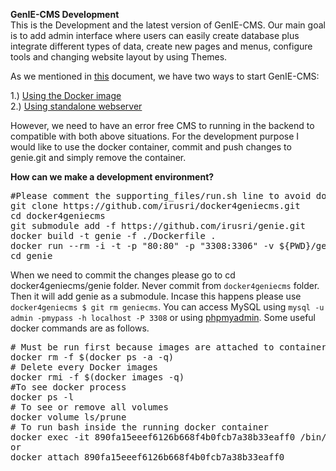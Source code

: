 **GenIE-CMS Development**  
This is the Development and the latest version of GenIE-CMS. Our main goal is to add admin interface where users can easily create database plus integrate different types of data, create new pages and menus, configure tools and changing website layout by using Themes.

As we mentioned in [this](https://plantgenie.gitbook.io/meeting/diary/october-2018#15th-of-october) document, we have two ways to start GenIE-CMS:

1.) [Using the Docker image](https://github.com/irusri/Docker4GenIECMS)   
2.) [Using standalone webserver](https://geniecms.readthedocs.io/en/latest/installation_updates.html)

However, we need to have an error free CMS to running in the backend to compatible with both above situations. For the development purpose I would like to use the docker container, commit and push changes to genie.git and simply remove the container.  

**How can we make a development environment?**
<pre>
#Please comment the supporting_files/run.sh line to avoid download the geniecms.git  
git clone https://github.com/irusri/docker4geniecms.git  
cd docker4geniecms  
git submodule add -f https://github.com/irusri/genie.git  
docker build -t genie -f ./Dockerfile .  
docker run --rm -i -t -p "80:80" -p "3308:3306" -v ${PWD}/genie:/app -v ${PWD}/mysql:/var/lib/mysql -e MYSQL_ADMIN_PASS="mypass" --name genie genie  
cd genie 
</pre>

When we need to commit the changes please go to cd docker4geniecms/genie folder. Never commit from `docker4geniecms` folder. Then it will add genie as a submodule. Incase this happens please use `docker4geniecms $ git rm geniecms`. You can access MySQL using `mysql -u admin -pmypass -h localhost -P 3308` or using [phpmyadmin](http://localhost/phpmyadmin). Some useful docker commands are as follows.
<pre>
# Must be run first because images are attached to containers
docker rm -f $(docker ps -a -q)
# Delete every Docker images
docker rmi -f $(docker images -q)
#To see docker process
docker ps -l 
# To see or remove all volumes
docker volume ls/prune
# To run bash inside the running docker container
docker exec -it 890fa15eeef6126b668f4b0fcb7a38b33eaff0 /bin/bash
or
docker attach 890fa15eeef6126b668f4b0fcb7a38b33eaff0
</pre>
